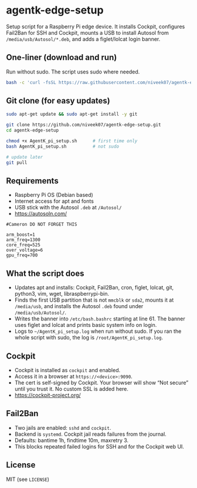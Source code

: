 # agentk-edge-setup

Setup script for a Raspberry Pi edge device.
It installs Cockpit, configures Fail2Ban for SSH and Cockpit, mounts a USB to install Autosol from `/media/usb/Autosol/*.deb`, and adds a figlet/lolcat login banner.

## One-liner (download and run)

Run without sudo. The script uses sudo where needed.

```bash
bash -c 'curl -fsSL https://raw.githubusercontent.com/niveek07/agentk-edge-setup/main/AgentK_pi_setup.sh -o /tmp/agentk-setup.sh && bash /tmp/agentk-setup.sh'
```

## Git clone (for easy updates)

```bash
sudo apt-get update && sudo apt-get install -y git
```
```bash
git clone https://github.com/niveek07/agentk-edge-setup.git
cd agentk-edge-setup
```
```bash
chmod +x AgentK_pi_setup.sh      # first time only
bash AgentK_pi_setup.sh          # not sudo
```
```bash
# update later
git pull
```

## Requirements

* Raspberry Pi OS (Debian based)
* Internet access for apt and fonts
* USB stick with the Autosol `.deb` at `/Autosol/`
* https://autosoln.com/
```
#Cameron DO NOT FORGET THIS

arm_boost=1
arm_freq=1300
core_freq=525
over_voltage=6
gpu_freq=700
```

## What the script does

* Updates apt and installs: Cockpit, Fail2Ban, cron, figlet, lolcat, git, python3, vim, wget, libraspberrypi-bin.
* Finds the first USB partition that is not `mmcblk` or `sda2`, mounts it at `/media/usb`, and installs the Autosol `.deb` found under `/media/usb/Autosol/`.
* Writes the banner into `/etc/bash.bashrc` starting at line 61. The banner uses figlet and lolcat and prints basic system info on login.
* Logs to `~/AgentK_pi_setup.log` when run without sudo. If you ran the whole script with sudo, the log is `/root/AgentK_pi_setup.log`.

## Cockpit

* Cockpit is installed as `cockpit` and enabled.
* Access it in a browser at `https://<device>:9090`.
* The cert is self-signed by Cockpit. Your browser will show “Not secure” until you trust it. No custom SSL is added here.
* https://cockpit-project.org/

## Fail2Ban

* Two jails are enabled: `sshd` and `cockpit`.
* Backend is `systemd`. Cockpit jail reads failures from the journal.
* Defaults: bantime 1h, findtime 10m, maxretry 3.
* This blocks repeated failed logins for SSH and for the Cockpit web UI.

## License

MIT (see `LICENSE`)

